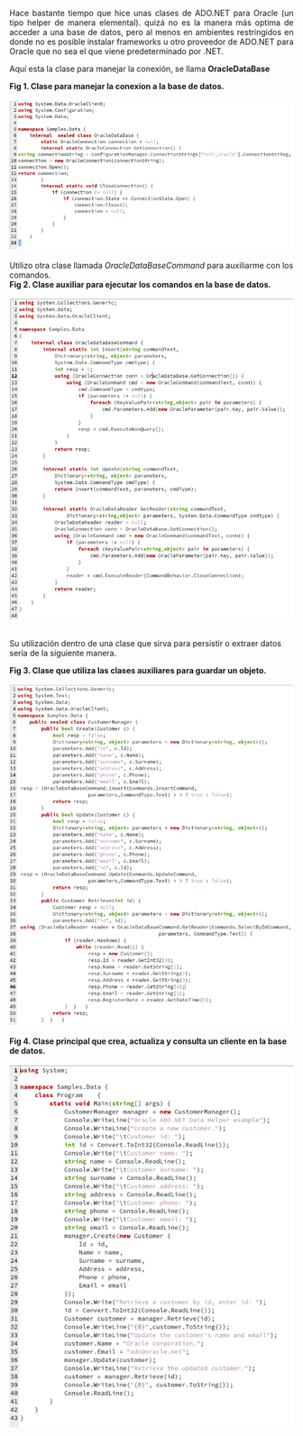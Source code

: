 <!DOCTYPE html>
<html>
	<head>
		<title>ADO.NET Helper para Oracle</title>
	</head>
	<body>
		<p align="Justify">Hace bastante tiempo que hice unas clases de ADO.NET para Oracle (un tipo helper de manera elemental). quizá no es la manera más optima de acceder a una base de datos, pero al menos en ambientes restringidos en donde no es posible instalar frameworks u otro proveedor de ADO.NET para Oracle que no sea el que viene predeterminado por .NET.</p>
<p>Aquí esta la clase para manejar la conexión, se llama <b>OracleDataBase</b></p>
<!-- Oracledatabase Class -->
<div><b>Fig 1. Clase para manejar la conexion a la base de datos.</b></div><br>
<div>
		<IMG src="picture_library/adohelperoracle/oracledatabase.png">
	</div><br>
<div>Utilizo otra clase llamada <i>OracleDataBaseCommand</i> para auxiliarme con los comandos.</div>
<div><b>Fig 2. Clase auxiliar para ejecutar los comandos en la base de datos.</b></div><br>
<div>
		<IMG src="picture_library/adohelperoracle/oracledatabasecommand.png">
	</div><br>
<p>Su utilización dentro de una clase que sirva para persistir o extraer datos sería de la siguiente manera.</p>
<div><b>Fig 3. Clase que utiliza las clases auxiliares para guardar un objeto.</b></div><br>
<div>
		<IMG src="picture_library/adohelperoracle/customermanager.png">
	</div><br>
<div><b>Fig 4. Clase principal que crea, actualiza y consulta un cliente en la base de datos.</b></div><br>
<div>
		<IMG src="picture_library/adohelperoracle/program.png">
	</div>
	<br>
